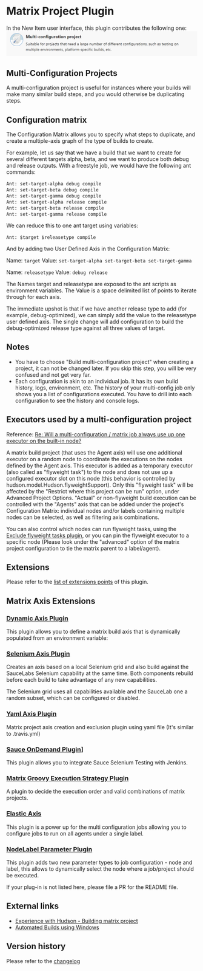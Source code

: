 # Matrix Project Plugin
In the New Item user interface, this plugin contributes the following one:
![Muti-configuration Project](/doc/images/multi-configuration-project.png)

## Multi-Configuration Projects
A multi-configuration project is useful for instances where your builds will make
 many similar build steps, and you would otherwise be duplicating steps.


## Configuration matrix
The Configuration Matrix allows you to specify what steps to duplicate,
 and create a multiple-axis graph of the type of builds to create.

For example, let us say that we have a build that we want to create 
for several different targets alpha, beta, and we want to produce both debug
and release outputs. With a freestyle job, we would have the following ant commands:

```
Ant: set-target-alpha debug compile
Ant: set-target-beta debug compile
Ant: set-target-gamma debug compile
Ant: set-target-alpha release compile
Ant: set-target-beta release compile
Ant: set-target-gamma release compile
```

We can reduce this to one ant target using variables:

```
Ant: $target $releasetype compile
```
And by adding two User Defined Axis in the Configuration Matrix:

Name: `target`
Value: `set-target-alpha set-target-beta set-target-gamma`

Name: `releasetype`
Value: `debug release`

The Names target and releasetype are exposed to the ant scripts as environment variables. The Value is 
a space delimited list of points to iterate through for each axis.

The immediate upshot is that if we have another release type to add (for example, debug-optimized), 
we can simply add the value to the releasetype user defined axis. The single change will add 
configuration to build the debug-optimized release type against all three values of target.

## Notes
* You have to choose "Build multi-configuration project" when creating a project, it can not
be changed later. If you skip this step, you will be very confused and not get very far.
* Each configuration is akin to an individual job.  It has its own build history, logs,
 environment, etc. The history of your multi-config job only shows you a list of configurations executed.
 You have to drill into each configuration to see the history and console logs.

## Executors used by a multi-configuration project
Reference: [Re: Will a multi-configuration / matrix job always use up one executor on the built-in node?](http://groups.google.com/group/jenkinsci-users/msg/eb809fb06759d861)

A matrix build project (that uses the Agent axis) will use one additional executor
on a random node to coordinate the executions on the nodes defined by the Agent axis.
This executor is added as a temporary executor (also called as "flyweight task") to the node and does not
use up a configured executor slot on this node (this behavior is controlled by hudson.model.Hudson.flyweightSupport).
Only this "flyweight task" will be affected by the "Restrict where this project can be run"
option, under Advanced Project Options. "Actual" or non-flyweight build execution can be controlled with 
the "Agents" axis that can be added under the project's Configuration Matrix: individual nodes and/or labels 
containing multiple nodes can be selected, as well as filtering axis combinations.

You can also control which nodes can run flyweight tasks,  using the [Exclude flyweight tasks plugin](https://plugins.jenkins.io/excludeMatrixParent), or you can pin the flyweight executor to a specific node (Please look under the "advanced" option of the matrix project configuration to tie the matrix parent to a label/agent). 

## Extensions
Please refer to the [list of extensions points](https://jenkins.io/doc/developer/extensions/matrix-project/) of this plugin.


## Matrix Axis Extensions

### [Dynamic Axis Plugin](https://plugins.jenkins.io/dynamic-axis)
This plugin allows you to define a matrix build axis that is dynamically populated from an environment variable:

### [Selenium Axis Plugin](https://plugins.jenkins.io/selenium-axis)
Creates an axis based on a local Selenium grid and also build against the SauceLabs Selenium capability at the same time.
Both components rebuild before each build to take advantage of any new capabilities.

The Selenium grid uses all capabilities available and the SauceLab one a random subset, which can be configured or disabled.

### [Yaml Axis Plugin](https://plugins.jenkins.io/yaml-axis)
Matrix project axis creation and exclusion plugin using yaml file (It's similar to .travis.yml)

### [Sauce OnDemand Plugin](https://plugins.jenkins.io/sauce-ondemand)]
This plugin allows you to integrate Sauce Selenium Testing with Jenkins.

### [Matrix Groovy Execution Strategy Plugin](https://plugins.jenkins.io/matrix-groovy-execution-strategy)
A plugin to decide the execution order and valid combinations of matrix projects.

### [Elastic Axis](https://plugins.jenkins.io/elastic-axis)
This plugin is a power up for the multi configuration jobs allowing you to configure jobs to run on all agents under a single label.

### [NodeLabel Parameter Plugin](https://plugins.jenkins.io/nodelabelparameter)
This plugin adds two new parameter types to job configuration - node and label, this allows to dynamically select the node where a job/project should be executed.

If your plug-in is not listed here, please file a PR for the README file.

## External links

* [Experience with Hudson - Building matrix project](http://stackoverflow.com/questions/424295/experience-with-hudson-building-matrix-project)
* [Automated Builds using Windows](https://web.archive.org/web/20120626011127/http://blog.smartbear.com/software-quality/bid/169935/post/11-06-30/running-testcomplete-tests-with-multi-configuration-jenkins-projects) 



## Version history
Please refer to the [changelog](/CHANGELOG.md)

